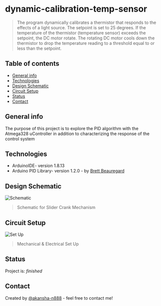 # dynamic-calibration-temp-sensor
> The program dynamically calibrates a thermistor that responds to the effects of a light source. The setpoint is set to 25 degrees. If the temperature of the thermistor (temperature sensor) exceeds the setpoint, the DC motor rotate. The rotating DC motor cools down the thermistor to drop the temperature reading to a threshold equal to or less than the setpoint. 

## Table of contents
* [General info](#general-info)
* [Technologies](#technologies)
* [Design Schematic](#design-schematic)
* [Circuit Setup](#circuit-setup)
* [Status](#status)
* [Contact](#contact)

## General info
The purpose of this project is to explore the PID algorithm with the Atmega328 uController in addition to characterizing the response of the control system

## Technologies
* ArduinoIDE- version 1.8.13
* Arduino PID Library- version 1.2.0 - by [Brett Beauregard ](https://github.com/br3ttb/Arduino-PID-Library)

## Design Schematic
![Schematic](schematic.PNG)
> Schematic for Slider Crank Mechanism

## Circuit Setup
![Set Up](setup.PNG)
> Mechanical & Electrical Set Up

## Status
Project is: _finished_

## Contact
Created by [@akansha-n888](https://www.linkedin.com/in/akansha-nagar/) - feel free to contact me!
